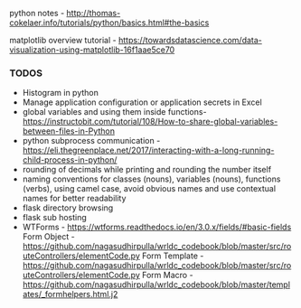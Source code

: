 python notes -  http://thomas-cokelaer.info/tutorials/python/basics.html#the-basics

matplotlib overview tutorial - https://towardsdatascience.com/data-visualization-using-matplotlib-16f1aae5ce70


### TODOS
* Histogram in python
* Manage application configuration or application secrets in Excel  
* global variables and using them inside functions- https://instructobit.com/tutorial/108/How-to-share-global-variables-between-files-in-Python
* python subprocess communication - https://eli.thegreenplace.net/2017/interacting-with-a-long-running-child-process-in-python/
* rounding of decimals while printing and rounding the number itself
* naming conventions for classes (nouns), variables (nouns), functions (verbs), using camel case, avoid obvious names and use contextual names for better readability
* flask directory browsing
* flask sub hosting
* WTForms - https://wtforms.readthedocs.io/en/3.0.x/fields/#basic-fields
Form Object - https://github.com/nagasudhirpulla/wrldc_codebook/blob/master/src/routeControllers/elementCode.py
Form Template - https://github.com/nagasudhirpulla/wrldc_codebook/blob/master/src/routeControllers/elementCode.py
Form Macro - https://github.com/nagasudhirpulla/wrldc_codebook/blob/master/templates/_formhelpers.html.j2



<!--stackedit_data:
eyJoaXN0b3J5IjpbMTU4NDgyODAxNiwyMTIzMjMwMTIzLDc2Nj
E5NTYwNSwxMzQyNjc3NzYxLC05NTI4MDk1OTgsNDc5NzczMjM1
LC02MTM1NTcxOTQsLTkyNzUzMjQ5MSw3OTU3NjMzMzUsLTY1Nj
czNzk5NywtMTYzMjM5MjA4NywtMjI5NjI5NTU3LDE5MjQyNjM5
ODgsMTM5MTM5NDA2MCwxMjU4Mjg2MjM3LC04OTAyMzkxMDAsLT
ExNDQ5MTE0MzcsLTM2NDU4ODEzNiwtMTYwNzU1NjQ2OCwtMTE5
Mzk4OTg3MF19
-->